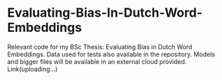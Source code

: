 # Evaluating-Bias-In-Dutch-Word-Embeddings

Relevant code for my BSc Thesis: Evaluating Bias in Dutch Word Embeddings.
Data used for tests also available in the repository.
Models and bigger files will be available in an external cloud provided. Link(uploading...)
